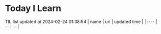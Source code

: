 # Today I Learn 
TIL list updated at 2024-02-24 01:38:54
| name | url | updated time |
| :--- | -- | -- |
